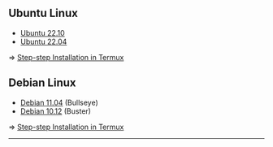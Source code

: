 ## Ubuntu Linux

* [Ubuntu 22.10](https://github.com/wahasa/Ubuntu/releases/tag/22.10)
* [Ubuntu 22.04](https://github.com/wahasa/Ubuntu/releases/tag/22.04)

=> [Step-step Installation in Termux](https://github.com/wahasa/Ubuntu)

## Debian Linux

* [Debian 11.04](https://github.com/wahasa/Debian/releases/tag/11.4) (Bullseye)
* [Debian 10.12](https://github.com/wahasa/Debian/releases/tag/10.12) (Buster)

=> [Step-step Installation in Termux](https://github.com/wahasa/Debian)

--------

